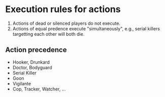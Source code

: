Execution rules for actions
===========================

1. Actions of dead or silenced players do not execute.
2. Actions of equal predence execute "simultaneously", e.g., serial killers targetting each other will both die.

Action precedence
-----------------

  * Hooker, Drunkard
  * Doctor, Bodyguard
  * Serial Killer
  * Goon
  * Vigilante
  * Cop, Tracker, Watcher, ...
